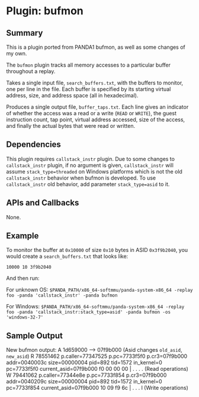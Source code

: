 Plugin: bufmon
==============

Summary
-------
This is a plugin ported from PANDA1 bufmon, as well as some changes of my own.

The `bufmon` plugin tracks all memory accesses to a particular buffer throughout a replay.

Takes a single input file, `search_buffers.txt`, with the buffers to monitor, one per line in the file. Each buffer is specified by its starting virtual address, size, and address space (all in hexadecimal).

Produces a single output file, `buffer_taps.txt`. Each line gives an indicator of whether the access was a read or a write (`READ` or `WRITE`), the guest instruction count, tap point, virtual address accessed, size of the access, and finally the actual bytes that were read or written.


Dependencies
------------
This plugin requires `callstack_instr` plugin. Due to some changes to `callstack_instr` plugin, if no argument is given, `callstack_instr` will assume `stack_type=threaded` on Windows platforms which is not the old `callstack_instr` behavior when bufmon is developed. To use `callstack_instr` old behavior, add parameter `stack_type=asid` to it.


APIs and Callbacks
------------------

None.

Example
-------

To monitor the buffer at `0x10000` of size `0x10` bytes in ASID `0x3f9b2040`, you would create a `search_buffers.txt` that looks like:

    10000 10 3f9b2040

And then run:

For unknown OS:
    `$PANDA_PATH/x86_64-softmmu/panda-system-x86_64 -replay foo -panda 'callstack_instr' -panda bufmon`

For Windows:
    `$PANDA_PATH/x86_64-softmmu/panda-system-x86_64 -replay foo -panda 'callstack_instr:stack_type=asid' -panda bufmon -os 'windows-32-7'`


Sample Output
-------------

New bufmon output:
    A 1d659000 --> 07f9b000 (Asid changes `old_asid`, `new_asid`)
    R 78551462 p.caller=77347525 p.pc=7733f5f0 p.cr3=07f9b000 addr=0040003c size=00000004 pid=892 tid=1572 in_kernel=0 pc=7733f5f0 current_asid=07f9b000 f0 00 00 00 | . . . . (Read operations)
    W 79441062 p.caller=77344e8e p.pc=7733f854 p.cr3=07f9b000 addr=0040209c size=00000004 pid=892 tid=1572 in_kernel=0 pc=7733f854 current_asid=07f9b000 10 09 f9 6c | . . . l (Write operations)

